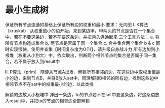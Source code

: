 # 最小生成树
保证所有节点连通的基础上保证所有边的权重和最小
要求：无向图
I. K算法（kruskal）
从权重值小的边开始，来到某边甲，甲两头的节点是否在一个集合中，若在不要这条边，若不在要这条边，并把两头连通起来
三个工具方法：
a. 将所有节点构造成集合
b. 两节点是否属于同一个集合
c. 合并集合两个集合
b & c 同时实现很快，使用并查集【时间复杂度为O(1)】，请升级自身战斗力
所有边加到小根堆（权重从小到大）中，依次取出，判断两个相邻节点的集合是否属于同一集合，若不属于放入到result中

II. P算法（prim）
随便从节点A出发，解锁所有相邻的边，在这些边中取权重值最小的边，来到节点B，并将B放入set中，同理解锁B相邻的所有边，找到这些边中相邻节点不在set中的权重最小的边，以此类推

解锁的边放入小根堆中
弹出一条边，to的节点若不在set中要这条边，将这条边放入result中，并把to的节点的相邻边全部解锁